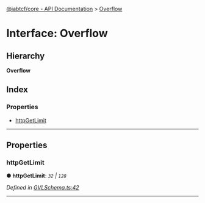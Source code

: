 [@iabtcf/core - API Documentation](../README.md) > [Overflow](../interfaces/overflow.md)

# Interface: Overflow

## Hierarchy

**Overflow**

## Index

### Properties

* [httpGetLimit](overflow.md#httpgetlimit)

---

## Properties

<a id="httpgetlimit"></a>

###  httpGetLimit

**● httpGetLimit**: *`32` \| `128`*

*Defined in [GVLSchema.ts:42](https://github.com/chrispaterson/iabtcf-es/blob/0fbe340/modules/core/src/GVLSchema.ts#L42)*

___

